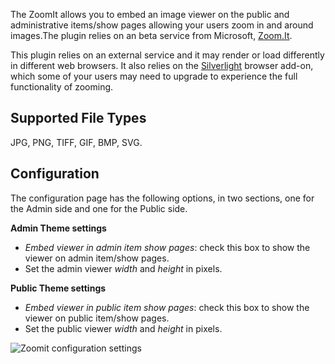 The ZoomIt allows you to embed an image viewer on the public and administrative items/show pages allowing your users zoom in and around images.The plugin relies on an beta service from Microsoft, [Zoom.It](http://zoom.it/).

This plugin relies on an external service and it may render or load differently in different web browsers. It also relies on the [Silverlight](http://www.silverlight.net/) browser add-on, which some of your users may need to upgrade to experience the full functionality of zooming.

Supported File Types
-------------------------------------------------------
JPG, PNG, TIFF, GIF, BMP, SVG.

Configuration
----------------------------------------------------------
The configuration page has the following options, in two sections, one for the Admin side and one for the Public side.

**Admin Theme settings**

- *Embed viewer in admin item show pages*: check this box to show the viewer on admin item/show pages.
- Set the admin viewer *width* and *height* in pixels.

**Public Theme settings**

- *Embed viewer in public item show pages*: check this box to show the viewer on public item/show pages.
- Set the public viewer *width* and *height* in pixels.

![Zoomit configuration settings](..doc_files/plugin_images/zoomitConfig)
